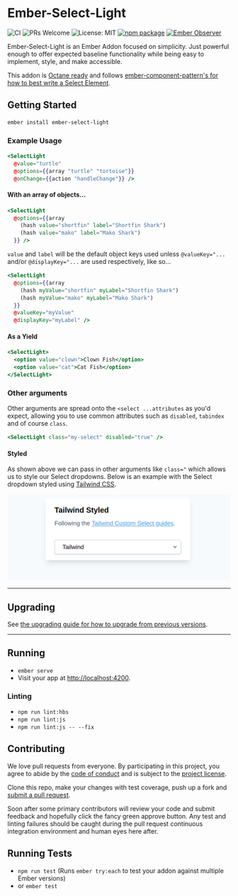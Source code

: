 # Ember-Select-Light

![CI](https://github.com/ember-a11y/ember-select-light/workflows/CI/badge.svg?branch=main) ![PRs Welcome](https://camo.githubusercontent.com/d4e0f63e9613ee474a7dfdc23c240b9795712c96/68747470733a2f2f696d672e736869656c64732e696f2f62616467652f5052732d77656c636f6d652d627269676874677265656e2e737667) ![License: MIT](https://camo.githubusercontent.com/890acbdcb87868b382af9a4b1fac507b9659d9bf/68747470733a2f2f696d672e736869656c64732e696f2f62616467652f6c6963656e73652d4d49542d626c75652e737667)  [![npm package](https://d25lcipzij17d.cloudfront.net/badge.svg?id=js&type=6&v=2.0.0&x2=0)](https://badge.fury.io/js/ember-select-light) [![Ember Observer](https://emberobserver.com/badges/ember-select-light.svg)](https://emberobserver.com/addons/ember-select-light)

Ember-Select-Light is an Ember Addon focused on simplicity. Just powerful enough to offer expected baseline functionality while being easy to implement, style, and make accessible.

This addon is [Octane ready](https://emberjs.com/editions/octane/) and follows [ember-component-pattern's for how to best write a Select Element](https://emberjs-1.gitbook.io/ember-component-patterns/form-components/select-element).

## Getting Started

```bash
ember install ember-select-light
```

### Example Usage

```handlebars
<SelectLight
  @value="turtle"
  @options={{array "turtle" "tortoise"}}
  @onChange={{action "handleChange"}} />
```

#### With an array of objects...

```handlebars
<SelectLight
  @options={{array
    (hash value="shortfin" label="Shortfin Shark")
    (hash value="mako" label="Mako Shark")
  }} />
```

`value` and `label` will be the default object keys used unless `@valueKey="...` and/or `@displayKey="...` are used respectively, like so...

```handlebars
<SelectLight
  @options={{array
    (hash myValue="shortfin" myLabel="Shortfin Shark")
    (hash myValue="mako" myLabel="Mako Shark")
  }}
  @valueKey="myValue"
  @displayKey="myLabel" />
```

#### As a Yield

```handlebars
<SelectLight>
  <option value="clown">Clown Fish</option>
  <option value="cat">Cat Fish</option>
</SelectLight>
```

### Other arguments

Other arguments are spread onto the `<select ...attributes` as you'd expect, allowing you to use common attributes such as `disabled`, `tabindex` and of course `class`.

```handlebars
<SelectLight class="my-select" disabled="true" />
```

#### Styled

As shown above we can pass in other arguments like `class="` which allows us to style our Select dropdowns. Below is an example with the Select dropdown styled using [Tailwind CSS](https://tailwindcss.com/).

[![Following the Tailwind Custom Select guides this component can be easily styled](./tailwind-styled.gif)](https://tailwindcss.com/components/forms#custom-select)

---

## Upgrading

See [the upgrading guide for how to upgrade from previous versions](./UPGRADE.md).

---

## Running

* `ember serve`
* Visit your app at [http://localhost:4200](http://localhost:4200).

### Linting

* `npm run lint:hbs`
* `npm run lint:js`
* `npm run lint:js -- --fix`

## Contributing

We love pull requests from everyone. By participating in this project, you agree to abide by the [code of conduct](./code-of-conduct.md) and is subject to the [project license](./LICENSE.md).

Clone this repo, make your changes with test coverage, push up a fork and [submit a pull request](https://github.com/sharpshark28/ember-select-light/compare).

Soon after some primary contributors will review your code and submit feedback and hopefully click the fancy green approve button. Any test and linting failures should be caught during the pull request continuous integration environment and human eyes here after.

## Running Tests

* `npm run test` (Runs `ember try:each` to test your addon against multiple Ember versions)
* or `ember test`
